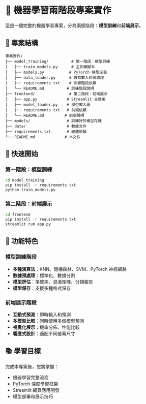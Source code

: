 # 🤖 機器學習兩階段專案實作

這是一個完整的機器學習專案，分為兩個階段：**模型訓練**和**前端展示**。

## 📁 專案結構

```
專案實作/
├── model_training/          # 第一階段：模型訓練
│   ├── train_models.py      # 主訓練腳本
│   ├── models.py           # PyTorch 模型定義
│   ├── data_loader.py      # 數據載入和預處理
│   ├── requirements.txt    # 訓練階段依賴
│   └── README.md          # 訓練階段說明
├── frontend/               # 第二階段：前端展示
│   ├── app.py             # Streamlit 主應用
│   ├── model_loader.py    # 模型載入器
│   ├── requirements.txt   # 前端依賴
│   └── README.md         # 前端說明
├── models/                # 訓練好的模型存儲
├── data/                  # 數據文件
├── requirements.txt       # 總體依賴
└── README.md             # 本文件
```

## 🚀 快速開始

### 第一階段：模型訓練
```bash
cd model_training
pip install -r requirements.txt
python train_models.py
```

### 第二階段：前端展示
```bash
cd frontend
pip install -r requirements.txt
streamlit run app.py
```

## 🎯 功能特色

### 模型訓練階段
- **多種演算法**：KNN、隨機森林、SVM、PyTorch 神經網路
- **數據預處理**：標準化、數據分割
- **模型評估**：準確率、混淆矩陣、分類報告
- **模型保存**：支援多種格式保存

### 前端展示階段
- **互動式預測**：即時輸入和預測
- **多模型比較**：同時使用多個模型預測
- **視覺化展示**：機率分佈、性能比較
- **響應式設計**：適配不同螢幕尺寸

## 📚 學習目標

完成本專案後，您將掌握：
- 機器學習完整流程
- PyTorch 深度學習框架
- Streamlit 網頁應用開發
- 模型部署和展示技巧
